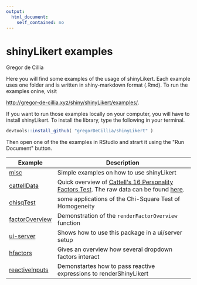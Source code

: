 ```yaml
---
output: 
  html_document: 
    self_contained: no
---
```


# shinyLikert examples
Gregor de Cillia  

Here you will find some examples of the usage of shinyLikert. Each example uses one folder and is written in shiny-markdown format (.Rmd). To run the examples onine, visit 

http://gregor-de-cillia.xyz/shiny/shinyLikert/examples/.

If you want to run those examples locally on your computer, you will have to install shinyLikert. To install the library, type the following in your terminal.

```r
devtools::install_github( "gregorDeCillia/shinyLikert" )
```

Then open one of the the examples in RStudio and strart it using the "Run Document" button.

Example         | Description
----------------|------------------------------
[misc]          | Simple examples on how to use shinyLikert
[cattellData]   | Quick overview of [Cattell's 16 Personality Factors Test]. The raw data can be found [here].
[chisqTest]     | some applications of the Chi-Square Test of Homogeneity
[factorOverview]| Demonstration of the `renderFactorOverview` function
[ui-server]     | Shows how to use this package in a ui/server setup
[hfactors]      | Gives an overview how several dropdown factors interact
[reactiveInputs]| Demonstartes how to pass reactive expressions to renderShinyLikert


[misc]:           misc/
[cattellData]:    cattellData/
[Cattell's 16 Personality Factors Test]: http://personality-testing.info/tests/16PF.php
[here]:           http://personality-testing.info/_rawdata/
[chisqTest]:      chisqTest/ 
[factorOverview]: factorOverview/
[ui-server]:      ui-server/
[hfactors]:       hierachicalFactors/
[reactiveInputs]: reactive_inputs/



